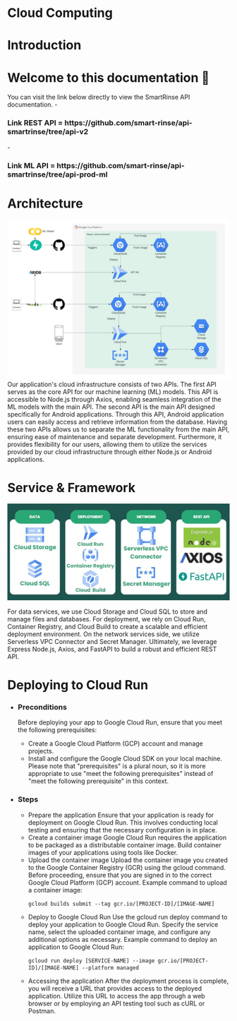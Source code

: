 # Cloud Computing
# Introduction
<h1>Welcome to this documentation 👋</h1>
You can visit the link below directly to view the SmartRinse API documentation.
  - <h3> Link REST API = https://github.com/smart-rinse/api-smartrinse/tree/api-v2 </h3>
  - <h3> Link ML API = https://github.com/smart-rinse/api-smartrinse/tree/api-prod-ml </h3>

# Architecture
![alt text](https://github.com/smart-rinse/api-smartrinse/blob/cloud-computing/img/arsitektur-cloud.jpeg?raw=true)
Our application's cloud infrastructure consists of two APIs.
The first API serves as the core API for our machine learning (ML) models. This API is accessible to Node.js through Axios, enabling seamless integration of the ML models with the main API.
The second API is the main API designed specifically for Android applications. Through this API, Android application users can easily access and retrieve information from the database.
Having these two APIs allows us to separate the ML functionality from the main API, ensuring ease of maintenance and separate development. 
Furthermore, it provides flexibility for our users, allowing them to utilize the services provided by our cloud infrastructure through either Node.js or Android applications.

# Service & Framework
<p align="center">
  <img src="https://github.com/smart-rinse/api-smartrinse/blob/cloud-computing/img/Service.jpeg?raw=true" alt="Service Image">
</p>
For data services, we use Cloud Storage and Cloud SQL to store and manage files and databases. For deployment, we rely on Cloud Run, Container Registry, and Cloud Build to create a scalable and efficient deployment environment. On the network services side, we utilize Serverless VPC Connector and Secret Manager. Ultimately, we leverage Express Node.js, Axios, and FastAPI to build a robust and efficient REST API.

# Deploying to Cloud Run
- ### Preconditions
  Before deploying your app to Google Cloud Run, ensure that you meet the following prerequisites:
  - Create a Google Cloud Platform (GCP) account and manage projects.
  - Install and configure the Google Cloud SDK on your local machine.
  Please note that "prerequisites" is a plural noun, so it is more appropriate to use "meet the following prerequisites" instead of "meet the following prerequisite" in this context.

- ### Steps
  - Prepare the application
    Ensure that your application is ready for deployment on Google Cloud Run. This involves conducting local testing and ensuring that the necessary configuration is in place.
  - Create a container image
    Google Cloud Run requires the application to be packaged as a distributable container image. Build container images of your applications using tools like Docker.
  - Upload the container image
    Upload the container image you created to the Google Container Registry (GCR) using the gcloud command. Before proceeding, ensure that you are signed in to the correct Google Cloud Platform (GCP) account.
    Example command to upload a container image:
    ```
    gcloud builds submit --tag gcr.io/[PROJECT-ID]/[IMAGE-NAME]
    ```
  - Deploy to Google Cloud Run
    Use the gcloud run deploy command to deploy your application to Google Cloud Run. Specify the service name, select the uploaded container image, and configure any additional options as necessary.
    Example command to deploy an application to Google Cloud Run:
    ```
    gcloud run deploy [SERVICE-NAME] --image gcr.io/[PROJECT-ID]/[IMAGE-NAME] --platform managed
    ```
  - Accessing the application
    After the deployment process is complete, you will receive a URL that provides access to the deployed application. Utilize this URL to access the app through a web browser or by employing an API testing tool such as cURL or Postman.



